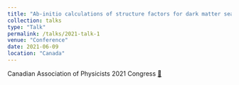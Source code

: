 ```yaml
---
title: "Ab-initio calculations of structure factors for dark matter searches"
collection: talks
type: "Talk"
permalink: /talks/2021-talk-1
venue: "Conference"
date: 2021-06-09
location: "Canada"
---
```


Canadian Association of Physicists 2021 Congress [🔗](https://www.cap.ca/congress-conference/2021-cap-virtual-congress-june-6-11/)

